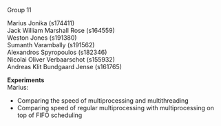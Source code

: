 Group 11

Marius Jonika (s174411)\
Jack William Marshall Rose (s164559)\
Weston Jones (s191380)\
Sumanth Varambally (s191562)\
Alexandros Spyropoulos (s182346)\
Nicolai Oliver Verbaarschot (s155932)\
Andreas Klit Bundgaard Jense (s161765)


**Experiments**\
Marius:
* Comparing the speed of multiprocessing and multithreading
* Comparing speed of regular multiprocessing with multiprocessing on top of FIFO scheduling
